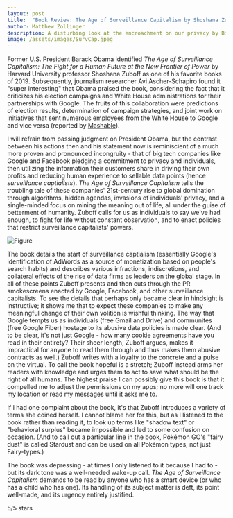 ```yaml
---
layout: post
title:  "Book Review: The Age of Surveillance Capitalism by Shoshana Zuboff"
author: Matthew Zollinger
description: A disturbing look at the encroachment on our privacy by Big Tech
image: /assets/images/SurvCap.jpeg
---
```


Former U.S. President Barack Obama identified *The Age of Surveillance Capitalism: The Fight for a Human Future at the New Frontier of Power* by Harvard University professor Shoshana Zuboff as one of his favorite books of 2019. Subsequently, journalism researcher Avi Ascher-Schapiro found it "super interesting" that Obama praised the book, considering the fact that it criticizes his election campaigns and White House administrations for their partnerships with Google. The fruits of this collaboration were predictions of election results, determination of campaign strategies, and joint work on initiatives that sent numerous employees from the White House to Google and vice versa (reported by [Mashable](https://mashable.com/article/obama-favorites-2019-the-age-of-surveillance-capitalism)).

I will refrain from passing judgment on President Obama, but the contrast between his actions then and his statement now is reminiscient of a much more proven and pronounced incongruity - that of big tech companies like Google and Facebook pledging a commitment to privacy and individuals, then utilizing the information their customers share in driving their own profits and reducing human experience to sellable data points (hence *surveillance captialists*). *The Age of Surveillance Capitalism* tells the troubling tale of these companies' 21st-century rise to global domination through algorithms, hidden agendas, invasions of individuals' privacy, and a single-minded focus on mining the meaning out of life, all under the guise of betterment of humanity. Zuboff calls for us as individuals to say we've had enough, to fight for life without constant observation, and to enact policies that restrict surveillance capitalists' powers.

![Figure](https://upload.wikimedia.org/wikipedia/commons/8/88/Shoshana_Zuboff_at_Alexander_von_Humboldt_Institut.jpg)

The book details the start of surveillance captialism (essentially Google's identification of AdWords as a source of monetization based on people's search habits) and describes various infractions, indiscretions, and collateral effects of the rise of data firms as leaders on the global stage. In all of these points Zuboff presents and then cuts through the PR smokescreens enacted by Google, Facebook, and other surveillance capitalists. To see the details that perhaps only became clear in hindsight is instructive; it shows me that to expect these companies to make any meaningful change of their own volition is wishful thinking. The way that Google tempts us as individuals (free Gmail and Drive) and communites (free Google Fiber) hostage to its abusive data policies is made clear. (And to be clear, it's not just Google - how many cookie agreements have you read in their entirety? Their sheer length, Zuboff argues, makes it impractical for anyone to read them through and thus makes them abusive contracts as well.) Zuboff writes with a loyalty to the concrete and a pulse on the virtual. To call the book hopeful is a stretch; Zuboff instead arms her readers with knowledge and urges them to act to save what should be the right of all humans. The highest praise I can possibly give this book is that it compelled me to adjust the permissions on my apps; no more will one track my location or read my messages until it asks me to.

If I had one complaint about the book, it's that Zuboff introduces a variety of terms she coined herself. I cannot blame her for this, but as I listened to the book rather than reading it, to look up terms like "shadow text" or "behavioral surplus" became impossible and led to some confusion on occasion. (And to call out a particular line in the book, Pokémon GO's "fairy dust" is called Stardust and can be used on all Pokémon types, not just Fairy-types.)

The book was depressing - at times I only listened to it because I had to - but its dark tone was a well-needed wake-up call. *The Age of Surveillance Capitalism* demands to be read by anyone who has a smart device (or who has a child who has one). Its handling of its subject matter is deft, its point well-made, and its urgency entirely justified.

5/5 stars